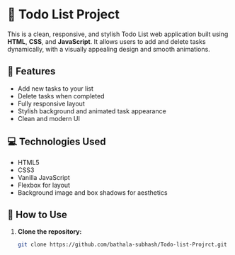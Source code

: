 # 📝 Todo List Project

This is a clean, responsive, and stylish Todo List web application built using **HTML**, **CSS**, and **JavaScript**. It allows users to add and delete tasks dynamically, with a visually appealing design and smooth animations.

## 🌟 Features

- Add new tasks to your list  
- Delete tasks when completed  
- Fully responsive layout  
- Stylish background and animated task appearance  
- Clean and modern UI  

## 💻 Technologies Used

- HTML5  
- CSS3  
- Vanilla JavaScript  
- Flexbox for layout  
- Background image and box shadows for aesthetics  

## 🚀 How to Use

1. **Clone the repository:**
   ```bash
   git clone https://github.com/bathala-subhash/Todo-list-Projrct.git
